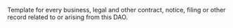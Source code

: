 Template for every business, legal and other contract, notice, filing or other record related to or arising from this DAO.
